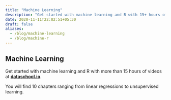 ```yaml
---
title: "Machine Learning"
description: "Get started with machine learning and R with 15+ hours of expert videos."
date: 2020-11-11T22:02:51+05:30
draft: false
aliases:
  - /blog/machine-learning
  - /blog/machine-r
---
```

## Machine Learning ##

Get started with machine learning and R with more than 15 hours of videos at **[dataschool.io](https://www.dataschool.io/15-hours-of-expert-machine-learning-videos/)**.

You will find 10 chapters ranging from linear regressions to unsupervised learning.